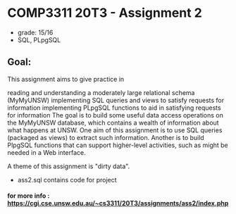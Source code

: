# COMP3311 20T3 - Assignment 2

- grade: 15/16 
- SQL, PLpgSQL

## Goal: 

This assignment aims to give practice in

reading and understanding a moderately large relational schema (MyMyUNSW)
implementing SQL queries and views to satisfy requests for information
implementing PLpgSQL functions to aid in satisfying requests for information
The goal is to build some useful data access operations on the MyMyUNSW database, which contains a wealth of information about what happens at UNSW. One aim of this assignment is to use SQL queries (packaged as views) to extract such information. Another is to build PlpgSQL functions that can support higher-level activities, such as might be needed in a Web interface.

A theme of this assignment is "dirty data".
- ass2.sql contains code for project 

#### for more info : https://cgi.cse.unsw.edu.au/~cs3311/20T3/assignments/ass2/index.php
